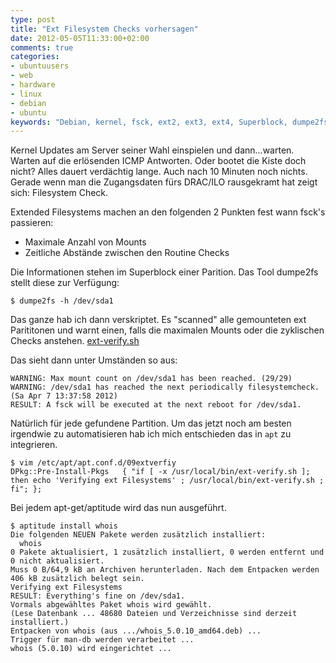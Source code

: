 ```yaml
---
type: post
title: "Ext Filesystem Checks vorhersagen"
date: 2012-05-05T11:33:00+02:00
comments: true
categories:
- ubuntuusers
- web
- hardware
- linux
- debian
- ubuntu
keywords: "Debian, kernel, fsck, ext2, ext3, ext4, Superblock, dumpe2fs, restore, check, filesystem, fs"
---
```


Kernel Updates am Server seiner Wahl einspielen und dann...warten. Warten auf die erlösenden
ICMP Antworten. Oder bootet die Kiste doch nicht? Alles dauert verdächtig lange. Auch nach 10 Minuten noch nichts.
Gerade wenn man die Zugangsdaten fürs DRAC/ILO rausgekramt hat zeigt sich: Filesystem Check.

Extended Filesystems machen an den folgenden 2 Punkten fest wann fsck's passieren:

* Maximale Anzahl von Mounts
* Zeitliche Abstände zwischen den Routine Checks

Die Informationen stehen im Superblock einer Parition. Das Tool dumpe2fs stellt diese zur Verfügung:

    $ dumpe2fs -h /dev/sda1

Das ganze hab ich dann verskriptet. Es "scanned" alle gemounteten ext Parititonen und warnt einen, falls die
maximalen Mounts oder die zyklischen Checks anstehen. [ext-verify.sh](https://gist.github.com/noqqe/2601222)

Das sieht dann unter Umständen so aus:

```
WARNING: Max mount count on /dev/sda1 has been reached. (29/29)
WARNING: /dev/sda1 has reached the next periodically filesystemcheck. (Sa Apr 7 13:37:58 2012)
RESULT: A fsck will be executed at the next reboot for /dev/sda1.
```

Natürlich für jede gefundene Partition. Um das jetzt noch am besten irgendwie zu
automatisieren hab ich mich entschieden das in `apt` zu integrieren.

```
$ vim /etc/apt/apt.conf.d/09extverfiy
DPkg::Pre-Install-Pkgs   { "if [ -x /usr/local/bin/ext-verify.sh ]; then echo 'Verifying ext Filesystems' ; /usr/local/bin/ext-verify.sh ; fi"; };
```

Bei jedem apt-get/aptitude wird das nun ausgeführt.

```
$ aptitude install whois
Die folgenden NEUEN Pakete werden zusätzlich installiert:
  whois
0 Pakete aktualisiert, 1 zusätzlich installiert, 0 werden entfernt und 0 nicht aktualisiert.
Muss 0 B/64,9 kB an Archiven herunterladen. Nach dem Entpacken werden 406 kB zusätzlich belegt sein.
Verifying ext Filesystems
RESULT: Everything's fine on /dev/sda1.
Vormals abgewähltes Paket whois wird gewählt.
(Lese Datenbank ... 48680 Dateien und Verzeichnisse sind derzeit installiert.)
Entpacken von whois (aus .../whois_5.0.10_amd64.deb) ...
Trigger für man-db werden verarbeitet ...
whois (5.0.10) wird eingerichtet ...
```


